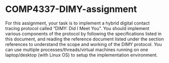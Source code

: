 # COMP4337-DIMY-assignment
For this assignment, your task is to implement a hybrid digital contact tracing protocol called “DIMY: Did
I Meet You”. You should implement various components of the protocol by following the specifications
listed in this document, and reading the reference document listed under the section references to
understand the scope and working of the DIMY protocol. You can use multiple processes/threads/virtual
machines running on one laptop/desktop (with Linux OS) to setup the implementation environment.

